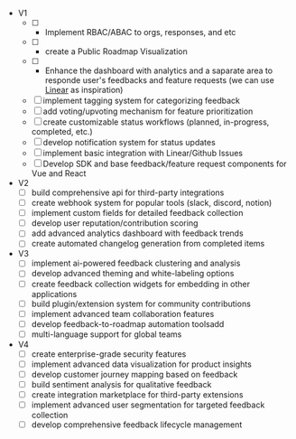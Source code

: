 - V1
    - [ ]  - Implement RBAC/ABAC to orgs, responses, and etc
    - [ ]  - create a Public Roadmap Visualization
    - [ ]  - Enhance the dashboard with analytics and a saparate area to responde user's feedbacks and feature requests (we can use [Linear](https://linear.app) as inspiration)
    - [ ]  implement tagging system for categorizing feedback
    - [ ]  add voting/upvoting mechanism for feature prioritization
    - [ ]  create customizable status workflows (planned, in-progress, completed, etc.)
    - [ ]  develop notification system for status updates
    - [ ]  implement basic integration with Linear/Github Issues
    - [ ]  Develop SDK and base feedback/feature request components for Vue and React

- V2
    - [ ]  build comprehensive api for third-party integrations
    - [ ]  create webhook system for popular tools (slack, discord, notion)
    - [ ]  implement custom fields for detailed feedback collection
    - [ ]  develop user reputation/contribution scoring
    - [ ]  add advanced analytics dashboard with feedback trends
    - [ ]  create automated changelog generation from completed items

- V3
    - [ ]  implement ai-powered feedback clustering and analysis
    - [ ]  develop advanced theming and white-labeling options
    - [ ]  create feedback collection widgets for embedding in other applications
    - [ ]  build plugin/extension system for community contributions
    - [ ]  implement advanced team collaboration features
    - [ ]  develop feedback-to-roadmap automation toolsadd
    - [ ]  multi-language support for global teams

- V4
    - [ ]  create enterprise-grade security features
    - [ ]  implement advanced data visualization for product insights
    - [ ]  develop customer journey mapping based on feedback
    - [ ]  build sentiment analysis for qualitative feedback
    - [ ]  create integration marketplace for third-party extensions
    - [ ]  implement advanced user segmentation for targeted feedback collection
    - [ ]  develop comprehensive feedback lifecycle management